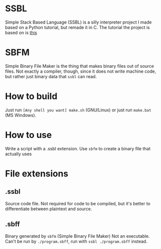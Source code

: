 # SSBL

Simple Stack Based Language (SSBL) is a silly interpreter project I made based on a Python tutorial, but remade it in C.
The tutorial the project is based on is [this](https://www.youtube.com/watch?v=A3gTw1ZkeK0)

# SBFM

Simple Binary File Maker is the thing that makes binary files out of source files.
Not exactly a compiler, though, since it does not write machine code, but rather just binary data that `ssbl` can read.


# How to build
Just run `[Any shell you want] make.sh` (GNU/Linux) or just run `make.bat` (MS Windows).


# How to use

Write a script with a .ssbl extension. Use `sbfm` to create a binary file that actually uses


# File extensions

## .ssbl
  Source code file.
  Not required for code to be compiled, but it's better to differentiate between plaintext and source.

## .sbff
  Binary generated by `sbfm` (Simple Binary File Maker)
  Not an executable. Can't be run by `./program.sbff`, run with `ssbl ./program.sbff` instead.
